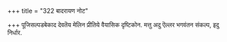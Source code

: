 +++
title = "322 बादरायण नोट"

+++
पूजिसल्पडबेकाद देवतॆय मेलिन प्रीतिये वैयासिक दृष्टिकोन. मत्तु अदु ऎल्लर भगवंतन संकल्प, इदु निर्धार.

